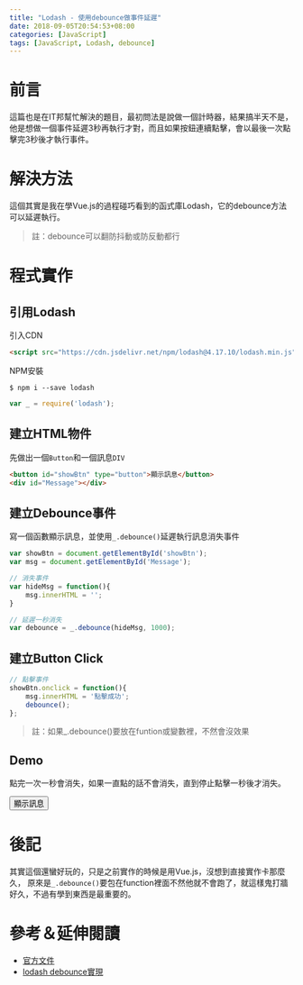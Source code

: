 ```yaml
---
title: "Lodash - 使用debounce做事件延遲"
date: 2018-09-05T20:54:53+08:00
categories: [JavaScript]
tags: [JavaScript, Lodash, debounce]
---
```

# 前言
這篇也是在IT邦幫忙解決的題目，最初問法是說做一個計時器，結果搞半天不是，
他是想做一個事件延遲3秒再執行才對，而且如果按鈕連續點擊，會以最後一次點擊完3秒後才執行事件。

# 解決方法
這個其實是我在學Vue.js的過程碰巧看到的函式庫Lodash，它的debounce方法可以延遲執行。

> 註：debounce可以翻防抖動或防反動都行

# 程式實作
## 引用Lodash
引入CDN
```html
<script src="https://cdn.jsdelivr.net/npm/lodash@4.17.10/lodash.min.js"></script>
```
NPM安裝
``` shell
$ npm i --save lodash
```
```js
var _ = require('lodash');
```
## 建立HTML物件
先做出一個`Button`和一個訊息`DIV`
```html
<button id="showBtn" type="button">顯示訊息</button>
<div id="Message"></div>
```
## 建立Debounce事件
寫一個函數顯示訊息，並使用`_.debounce()`延遲執行訊息消失事件
``` js
var showBtn = document.getElementById('showBtn');
var msg = document.getElementById('Message');

// 消失事件
var hideMsg = function(){
    msg.innerHTML = '';
}

// 延遲一秒消失
var debounce = _.debounce(hideMsg, 1000);
```

## 建立Button Click
``` js
// 點擊事件
showBtn.onclick = function(){
    msg.innerHTML = '點擊成功';
    debounce();
};
```
> 註：如果_.debounce()要放在funtion或變數裡，不然會沒效果

## Demo
點完一次一秒會消失，如果一直點的話不會消失，直到停止點擊一秒後才消失。

<button id="showBtn" type="button">顯示訊息</button>
<div id="Message"></div>
<script src="https://cdn.jsdelivr.net/npm/lodash@4.17.10/lodash.min.js"></script>

<script>
    var showBtn = document.getElementById('showBtn');
    var msg = document.getElementById('Message');
    var hideMsg = function(){
        msg.innerHTML = '';
    }
    
    var debounce = _.debounce(hideMsg, 2000);
    showBtn.onclick = function(){
        msg.innerHTML = '<blockquote><p>點擊成功</p></blockquote>';
        debounce();
    };
</script>

# 後記
其實這個還蠻好玩的，只是之前實作的時候是用Vue.js，沒想到直接實作卡那麼久，
原來是`_.debounce()`要包在function裡面不然他就不會跑了，就這樣鬼打牆好久，不過有學到東西是最重要的。

# 參考＆延伸閱讀
- [官方文件](https://lodash.com/docs/4.17.10#debounce)
- [lodash debounce實現](https://github.com/lishengzxc/bblog/issues/7)